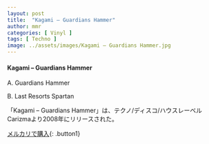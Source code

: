 ```yaml
---
layout: post
title:  "Kagami – Guardians Hammer"
author: mmr
categories: [ Vinyl ]
tags: [ Techno ]
image: ../assets/images/Kagami – Guardians Hammer.jpg
---
```


#### Kagami – Guardians Hammer

A. Guardians Hammer

B. Last Resorts Spartan

「Kagami – Guardians Hammer」は、テクノ/ディスコ/ハウスレーベルCarizmaより2008年にリリースされた。

[メルカリで購入](https://jp.mercari.com/item/m29138547443){: .button1}

